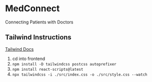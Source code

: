 # MedConnect
Connecting Patients with Doctors


## Tailwind Instructions
[Tailwind Docs](https://v2.tailwindcss.com/docs/utility-first)
1) cd into frontend
2) `npm install -D tailwindcss postcss autoprefixer`
3) `npm install react-scripts@latest`
4) `npx tailwindcss -i ./src/index.css -o ./src/style.css --watch`
